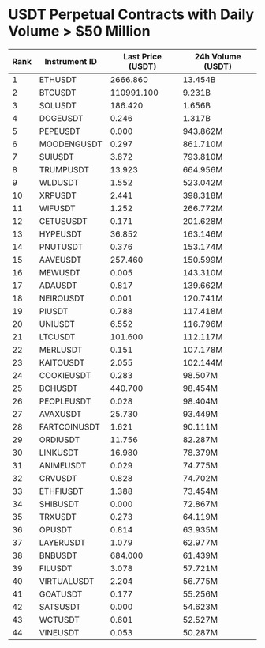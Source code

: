 # USDT Perpetual Contracts with Daily Volume > $50 Million

| Rank | Instrument ID | Last Price (USDT) | 24h Volume (USDT) |
|------|---------------|-------------------|-------------------|
| 1 | ETHUSDT | 2666.860 | 13.454B |
| 2 | BTCUSDT | 110991.100 | 9.231B |
| 3 | SOLUSDT | 186.420 | 1.656B |
| 4 | DOGEUSDT | 0.246 | 1.317B |
| 5 | PEPEUSDT | 0.000 | 943.862M |
| 6 | MOODENGUSDT | 0.297 | 861.710M |
| 7 | SUIUSDT | 3.872 | 793.810M |
| 8 | TRUMPUSDT | 13.923 | 664.956M |
| 9 | WLDUSDT | 1.552 | 523.042M |
| 10 | XRPUSDT | 2.441 | 398.318M |
| 11 | WIFUSDT | 1.252 | 266.772M |
| 12 | CETUSUSDT | 0.171 | 201.628M |
| 13 | HYPEUSDT | 36.852 | 163.146M |
| 14 | PNUTUSDT | 0.376 | 153.174M |
| 15 | AAVEUSDT | 257.460 | 150.599M |
| 16 | MEWUSDT | 0.005 | 143.310M |
| 17 | ADAUSDT | 0.817 | 139.662M |
| 18 | NEIROUSDT | 0.001 | 120.741M |
| 19 | PIUSDT | 0.788 | 117.418M |
| 20 | UNIUSDT | 6.552 | 116.796M |
| 21 | LTCUSDT | 101.600 | 112.117M |
| 22 | MERLUSDT | 0.151 | 107.178M |
| 23 | KAITOUSDT | 2.055 | 102.144M |
| 24 | COOKIEUSDT | 0.283 | 98.507M |
| 25 | BCHUSDT | 440.700 | 98.454M |
| 26 | PEOPLEUSDT | 0.028 | 98.404M |
| 27 | AVAXUSDT | 25.730 | 93.449M |
| 28 | FARTCOINUSDT | 1.621 | 90.111M |
| 29 | ORDIUSDT | 11.756 | 82.287M |
| 30 | LINKUSDT | 16.980 | 78.379M |
| 31 | ANIMEUSDT | 0.029 | 74.775M |
| 32 | CRVUSDT | 0.828 | 74.702M |
| 33 | ETHFIUSDT | 1.388 | 73.454M |
| 34 | SHIBUSDT | 0.000 | 72.867M |
| 35 | TRXUSDT | 0.273 | 64.119M |
| 36 | OPUSDT | 0.814 | 63.935M |
| 37 | LAYERUSDT | 1.079 | 62.977M |
| 38 | BNBUSDT | 684.000 | 61.439M |
| 39 | FILUSDT | 3.078 | 57.721M |
| 40 | VIRTUALUSDT | 2.204 | 56.775M |
| 41 | GOATUSDT | 0.177 | 55.256M |
| 42 | SATSUSDT | 0.000 | 54.623M |
| 43 | WCTUSDT | 0.601 | 52.527M |
| 44 | VINEUSDT | 0.053 | 50.287M |
